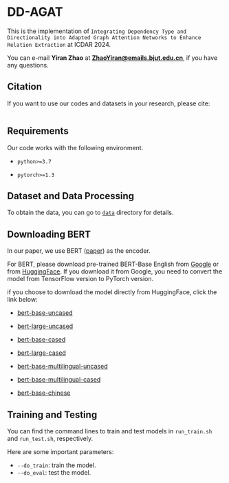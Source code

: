 # DD-AGAT

This is the implementation of `Integrating Dependency Type and Directionality into Adapted Graph Attention Networks to Enhance Relation Extraction` at ICDAR 2024.

You can e-mail **Yiran Zhao** at **ZhaoYiran@emails.bjut.edu.cn**, if you have any questions.

## Citation

If you want to use our codes and datasets in your research, please cite:

```
```

## Requirements

Our code works with the following environment.

- `python>=3.7`

- `pytorch>=1.3`

## Dataset and Data Processing

To obtain the data, you can go to [`data`](./data) directory for details.

## Downloading BERT

In our paper, we use BERT ([paper](https://www.aclweb.org/anthology/N19-1423/)) as the encoder.

For BERT, please download pre-trained BERT-Base English from [Google](https://github.com/google-research/bert) or from [HuggingFace](https://s3.amazonaws.com/models.huggingface.co/bert/bert-base-chinese.tar.gz). If you download it from Google, you need to convert the model from TensorFlow version to PyTorch version.

if you choose to download the model directly from HuggingFace, click the link below:
- [bert-base-uncased](https://s3.amazonaws.com/models.huggingface.co/bert/bert-base-uncased.tar.gz)

- [bert-large-uncased](https://s3.amazonaws.com/models.huggingface.co/bert/bert-large-uncased.tar.gz)

- [bert-base-cased](https://s3.amazonaws.com/models.huggingface.co/bert/bert-base-cased.tar.gz)

- [bert-large-cased](https://s3.amazonaws.com/models.huggingface.co/bert/bert-large-cased.tar.gz)

- [bert-base-multilingual-uncased](https://s3.amazonaws.com/models.huggingface.co/bert/bert-base-multilingual-uncased.tar.gz)

- [bert-base-multilingual-cased](https://s3.amazonaws.com/models.huggingface.co/bert/bert-base-multilingual-cased.tar.gz)

- [bert-base-chinese](https://s3.amazonaws.com/models.huggingface.co/bert/bert-base-chinese.tar.gz)


## Training and Testing

You can find the command lines to train and test models in `run_train.sh` and `run_test.sh`, respectively.

Here are some important parameters:

- `--do_train`: train the model.
- `--do_eval`: test the model.
